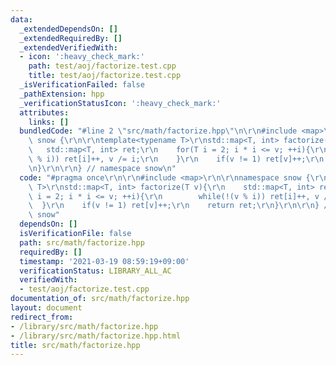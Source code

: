 ```yaml
---
data:
  _extendedDependsOn: []
  _extendedRequiredBy: []
  _extendedVerifiedWith:
  - icon: ':heavy_check_mark:'
    path: test/aoj/factorize.test.cpp
    title: test/aoj/factorize.test.cpp
  _isVerificationFailed: false
  _pathExtension: hpp
  _verificationStatusIcon: ':heavy_check_mark:'
  attributes:
    links: []
  bundledCode: "#line 2 \"src/math/factorize.hpp\"\n\r\n#include <map>\r\n\r\nnamespace\
    \ snow {\r\n\r\ntemplate<typename T>\r\nstd::map<T, int> factorize(T v){\r\n \
    \   std::map<T, int> ret;\r\n    for(T i = 2; i * i <= v; ++i){\r\n        while(!(v\
    \ % i)) ret[i]++, v /= i;\r\n    }\r\n    if(v != 1) ret[v]++;\r\n    return ret;\r\
    \n}\r\n\r\n} // namespace snow\n"
  code: "#pragma once\r\n\r\n#include <map>\r\n\r\nnamespace snow {\r\n\r\ntemplate<typename\
    \ T>\r\nstd::map<T, int> factorize(T v){\r\n    std::map<T, int> ret;\r\n    for(T\
    \ i = 2; i * i <= v; ++i){\r\n        while(!(v % i)) ret[i]++, v /= i;\r\n  \
    \  }\r\n    if(v != 1) ret[v]++;\r\n    return ret;\r\n}\r\n\r\n} // namespace\
    \ snow"
  dependsOn: []
  isVerificationFile: false
  path: src/math/factorize.hpp
  requiredBy: []
  timestamp: '2021-03-19 08:59:19+09:00'
  verificationStatus: LIBRARY_ALL_AC
  verifiedWith:
  - test/aoj/factorize.test.cpp
documentation_of: src/math/factorize.hpp
layout: document
redirect_from:
- /library/src/math/factorize.hpp
- /library/src/math/factorize.hpp.html
title: src/math/factorize.hpp
---
```

